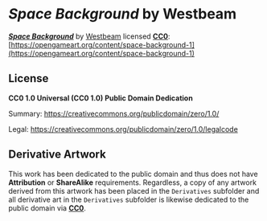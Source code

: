 # *Space Background* by Westbeam

[***Space Background***](https://opengameart.org/content/space-background-1) by [Westbeam](https://opengameart.org/users/westbeam) licensed [**CC0**](https://creativecommons.org/publicdomain/zero/1.0/): [https://opengameart.org/content/space-background-1](https://opengameart.org/content/space-background-1)

## License
**CC0 1.0 Universal (CC0 1.0) Public Domain Dedication**

Summary: https://creativecommons.org/publicdomain/zero/1.0/

Legal: https://creativecommons.org/publicdomain/zero/1.0/legalcode

## Derivative Artwork

This work has been dedicated to the public domain and thus does not have **Attribution** or **ShareAlike** requirements. Regardless, a copy of any artwork derived from this artwork has been placed in the `Derivatives` subfolder and all derivative art in the `Derivatives` subfolder is likewise dedicated to the public domain via [**CC0**](https://creativecommons.org/publicdomain/zero/1.0/).